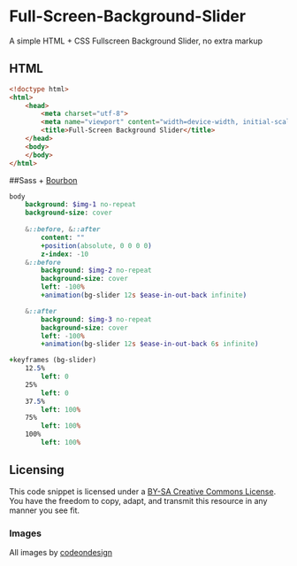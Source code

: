 Full-Screen-Background-Slider
=============================

A simple HTML + CSS Fullscreen Background Slider, no extra markup

## HTML

```html
<!doctype html>
<html>
    <head>
        <meta charset="utf-8">
        <meta name="viewport" content="width=device-width, initial-scale=1">
        <title>Full-Screen Background Slider</title>
    </head>
    <body>
    </body>
</html>

```


##Sass + [Bourbon](http://bourbon.io)

```sass
body
	background: $img-1 no-repeat
	background-size: cover
	
	&::before, &::after
		content: ""
		+position(absolute, 0 0 0 0)
		z-index: -10
	&::before
		background: $img-2 no-repeat
		background-size: cover
		left: -100% 
		+animation(bg-slider 12s $ease-in-out-back infinite) 

	&::after
		background: $img-3 no-repeat
		background-size: cover
		left: -100% 
		+animation(bg-slider 12s $ease-in-out-back 6s infinite) 

+keyframes (bg-slider)
	12.5%
		left: 0 
	25%
		left: 0
	37.5%
		left: 100%
	75%
		left: 100%
	100%
		left: 100%
```

## Licensing

This code snippet is licensed under a [BY-SA Creative Commons License](http://creativecommons.org/licenses/by-sa/3.0/). You have the freedom to copy, adapt, and transmit this resource in any manner you see fit.

### Images
All images by [codeondesign](http://codeondesign.cu.cc)
